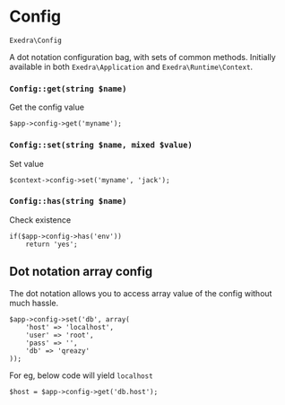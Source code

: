 # Config
`Exedra\Config`

A dot notation configuration bag, with sets of common methods. Initially available in both `Exedra\Application` and `Exedra\Runtime\Context`.

### `Config::get(string $name)`
Get the config value
```
$app->config->get('myname');
```

### `Config::set(string $name, mixed $value)`
Set value
```
$context->config->set('myname', 'jack');
```

### `Config::has(string $name)`
Check existence
```
if($app->config->has('env'))
    return 'yes';
```

## Dot notation array config

The dot notation allows you to access array value of the config without much hassle.
```
$app->config->set('db', array(
    'host' => 'localhost',
    'user' => 'root',
    'pass' => '',
    'db' => 'qreazy'
));
```
For eg, below code will yield `localhost`
```
$host = $app->config->get('db.host');
```
